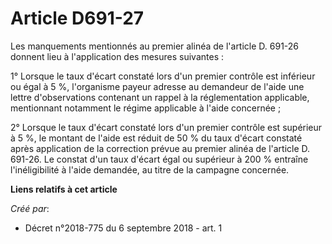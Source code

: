 # Article D691-27

Les manquements mentionnés au premier alinéa de l'article D. 691-26 donnent lieu à l'application des mesures suivantes :

1° Lorsque le taux d'écart constaté lors d'un premier contrôle est inférieur ou égal à 5 %, l'organisme payeur adresse au
demandeur de l'aide une lettre d'observations contenant un rappel à la réglementation applicable, mentionnant notamment le
régime applicable à l'aide concernée ;

2° Lorsque le taux d'écart constaté lors d'un premier contrôle est supérieur à 5 %, le montant de l'aide est réduit de 50 %
du taux d'écart constaté après application de la correction prévue au premier alinéa de l'article D. 691-26. Le constat d'un
taux d'écart égal ou supérieur à 200 % entraîne l'inéligibilité à l'aide demandée, au titre de la campagne concernée.

**Liens relatifs à cet article**

_Créé par_:

  - Décret n°2018-775 du 6 septembre 2018 - art. 1
